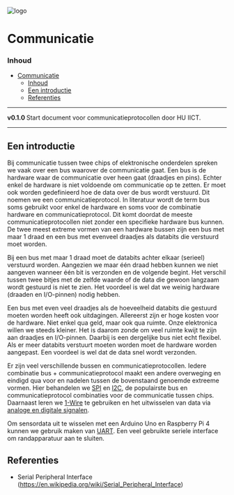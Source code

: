 ![logo](/hardware-interfacing/communicatie/SPI/img/SPI_timing_diagram_CS.svg) [](logo-id)

# Communicatie[](title-id)

### Inhoud[](toc-id)

- [Communicatie](#communicatie)
    - [Inhoud](#inhoud)
  - [Een introductie](#een-introductie)
  - [Referenties](#referenties)

---

**v0.1.0 [](version-id)** Start document voor communicatieprotocollen door HU IICT[](author-id).

---

## Een introductie

Bij communicatie tussen twee chips of elektronische onderdelen spreken we vaak over een bus waarover de communicatie gaat. Een bus is de hardware waar de communicatie over heen gaat (draadjes en pins). Echter enkel de hardware is niet voldoende om communicatie op te zetten. Er moet ook worden gedefinieerd hoe de data over de bus wordt verstuurd. Dit noemen we een communicatieprotocol. In literatuur wordt de term bus soms gebruikt voor enkel de hardware en soms voor de combinatie hardware en communicatieprotocol. Dit komt doordat de meeste communicatieprotocollen niet zonder een specifieke hardware bus kunnen. De twee meest extreme vormen van een hardware bussen zijn een bus met maar 1 draad en een bus met evenveel draadjes als databits die verstuurd moet worden.

Bij een bus met maar 1 draad moet de databits achter elkaar (serieel) verstuurd worden. Aangezien we maar één draad hebben kunnen we niet aangeven wanneer één bit is verzonden en de volgende begint. Het verschil tussen twee bitjes met de zelfde waarde of de data die gewoon langzaam wordt gestuurd is niet te zien. Het voordeel is wel dat we weinig hardware (draaden en I/O-pinnen) nodig hebben.

Een bus met even veel draadjes als de hoeveelheid databits die gestuurd moeten worden heeft ook uitdagingen. Allereerst zijn er hoge kosten voor de hardware. Niet enkel qua geld, maar ook qua ruimte. Onze elektronica willen we steeds kleiner. Het is daarom zonde om veel ruimte kwijt te zijn aan draadjes en I/O-pinnen. Daarbij is een dergelijke bus niet echt flexibel. Als er meer databits verstuurt moeten worden moet de hardware worden aangepast. Een voordeel is wel dat de data snel wordt verzonden.

Er zijn veel verschillende bussen en communicatieprotocollen. Iedere combinatie bus + communicatieprotocol maakt een andere overweging en eindigd qua voor en nadelen tussen de bovenstaand genoemde extreeme vormen. Hier behandelen we [SPI](../communicatie/SPI/README.md) en [I2C](../communicatie/I2C/README.md), de populairste bus en communicatieprotocol combinaties voor de communicatie tussen chips. Daarnaast leren we [1-Wire](../communicatie/1-wire/README.md) te gebruiken en het uitwisselen van data via [analoge en digitale signalen](../communicatie/analoog-en-digitaal/README.md).

Om sensordata uit te wisselen met een Arduino Uno en Raspberry Pi 4 kunnen we gebruik maken van [UART](../communicatie/UART/README.md). Een veel gebruikte seriele interface om randapparatuur aan te sluiten.

## Referenties
- Serial Peripheral Interface (<https://en.wikipedia.org/wiki/Serial_Peripheral_Interface>)